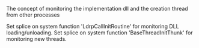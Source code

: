 The concept of monitoring the implementation dll and the creation thread from other processes

Set splice on system function 'LdrpCallInitRoutine' for monitoring DLL loading/unloading.
Set splice on system function 'BaseThreadInitThunk' for monitoring new threads.
